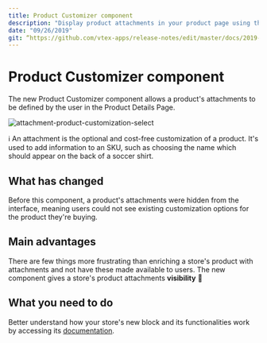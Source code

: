 ```yaml
---
title: Product Customizer component
description: "Display product attachments in your product page using the Product Customizer component."
date: "09/26/2019"
git: “https://github.com/vtex-apps/release-notes/edit/master/docs/2019-week-38/product-customizer-component.md”
---
```


# Product Customizer component 

The new Product Customizer component allows a product's attachments to be defined by the user in the Product Details Page.

![attachment-product-customization-select](https://user-images.githubusercontent.com/52087100/65711995-707f6e00-e06c-11e9-8faa-43aecfed3e51.png)

:information_source: An attachment is the optional and cost-free customization of a product. It's used to add information to an SKU, such as choosing the name which should appear on the back of a soccer shirt.

## What has changed

Before this component, a product's attachments were hidden from the interface, meaning users could not see existing customization options for the product they're buying. 

## Main advantages

There are few things more frustrating than enriching a store's product with attachments and not have these made available to users. The new component gives a store's product attachments **visibility** :tada: 

## What you need to do

Better understand how your store's new block and its functionalities work by accessing its [documentation](https://vtex.io/docs/components/product/vtex.product-customizer).
